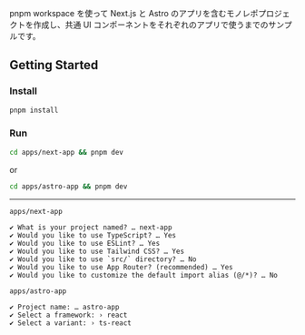 pnpm workspace を使って Next.js と Astro のアプリを含むモノレポプロジェクトを作成し、共通 UI コンポーネントをそれぞれのアプリで使うまでのサンプルです。

## Getting Started

### Install

```bash
pnpm install
```

### Run

```bash
cd apps/next-app && pnpm dev
```

or

```bash
cd apps/astro-app && pnpm dev
```

---

`apps/next-app`

```
✔ What is your project named? … next-app
✔ Would you like to use TypeScript? … Yes
✔ Would you like to use ESLint? … Yes
✔ Would you like to use Tailwind CSS? … Yes
✔ Would you like to use `src/` directory? … No
✔ Would you like to use App Router? (recommended) … Yes
✔ Would you like to customize the default import alias (@/*)? … No
```

`apps/astro-app`

```
✔ Project name: … astro-app
✔ Select a framework: › react
✔ Select a variant: › ts-react
```
